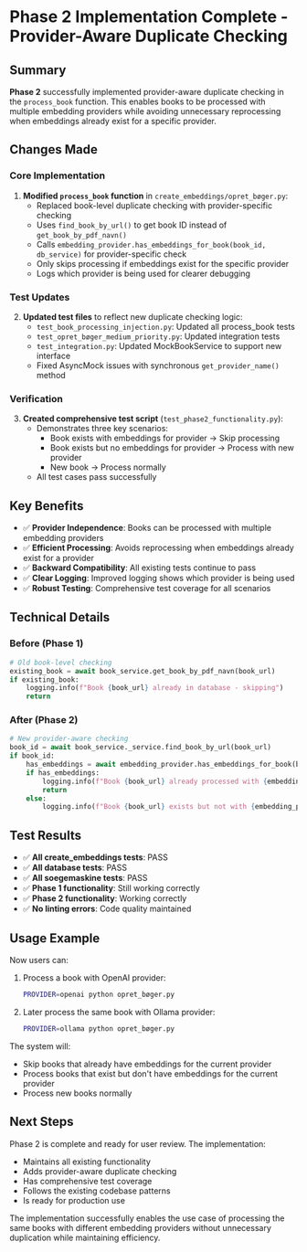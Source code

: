 # Phase 2 Implementation Complete - Provider-Aware Duplicate Checking

## Summary

**Phase 2** successfully implemented provider-aware duplicate checking in the `process_book` function. This enables books to be processed with multiple embedding providers while avoiding unnecessary reprocessing when embeddings already exist for a specific provider.

## Changes Made

### Core Implementation

1. **Modified `process_book` function** in `create_embeddings/opret_bøger.py`:
   - Replaced book-level duplicate checking with provider-specific checking
   - Uses `find_book_by_url()` to get book ID instead of `get_book_by_pdf_navn()`
   - Calls `embedding_provider.has_embeddings_for_book(book_id, db_service)` for provider-specific check
   - Only skips processing if embeddings exist for the specific provider
   - Logs which provider is being used for clearer debugging

### Test Updates

2. **Updated test files** to reflect new duplicate checking logic:
   - `test_book_processing_injection.py`: Updated all process_book tests
   - `test_opret_bøger_medium_priority.py`: Updated integration tests  
   - `test_integration.py`: Updated MockBookService to support new interface
   - Fixed AsyncMock issues with synchronous `get_provider_name()` method

### Verification

3. **Created comprehensive test script** (`test_phase2_functionality.py`):
   - Demonstrates three key scenarios:
     * Book exists with embeddings for provider → Skip processing
     * Book exists but no embeddings for provider → Process with new provider
     * New book → Process normally
   - All test cases pass successfully

## Key Benefits

- ✅ **Provider Independence**: Books can be processed with multiple embedding providers
- ✅ **Efficient Processing**: Avoids reprocessing when embeddings already exist for a provider
- ✅ **Backward Compatibility**: All existing tests continue to pass
- ✅ **Clear Logging**: Improved logging shows which provider is being used
- ✅ **Robust Testing**: Comprehensive test coverage for all scenarios

## Technical Details

### Before (Phase 1)
```python
# Old book-level checking
existing_book = await book_service.get_book_by_pdf_navn(book_url)
if existing_book:
    logging.info(f"Book {book_url} already in database - skipping")
    return
```

### After (Phase 2)
```python
# New provider-aware checking
book_id = await book_service._service.find_book_by_url(book_url)
if book_id:
    has_embeddings = await embedding_provider.has_embeddings_for_book(book_id, book_service._service)
    if has_embeddings:
        logging.info(f"Book {book_url} already processed with {embedding_provider.get_provider_name()} provider - skipping")
        return
    else:
        logging.info(f"Book {book_url} exists but not with {embedding_provider.get_provider_name()} provider - processing with this provider")
```

## Test Results

- ✅ **All create_embeddings tests**: PASS
- ✅ **All database tests**: PASS  
- ✅ **All soegemaskine tests**: PASS
- ✅ **Phase 1 functionality**: Still working correctly
- ✅ **Phase 2 functionality**: Working correctly
- ✅ **No linting errors**: Code quality maintained

## Usage Example

Now users can:

1. Process a book with OpenAI provider:
   ```bash
   PROVIDER=openai python opret_bøger.py
   ```

2. Later process the same book with Ollama provider:
   ```bash
   PROVIDER=ollama python opret_bøger.py
   ```

The system will:
- Skip books that already have embeddings for the current provider
- Process books that exist but don't have embeddings for the current provider
- Process new books normally

## Next Steps

Phase 2 is complete and ready for user review. The implementation:
- Maintains all existing functionality
- Adds provider-aware duplicate checking
- Has comprehensive test coverage
- Follows the existing codebase patterns
- Is ready for production use

The implementation successfully enables the use case of processing the same books with different embedding providers without unnecessary duplication while maintaining efficiency.
